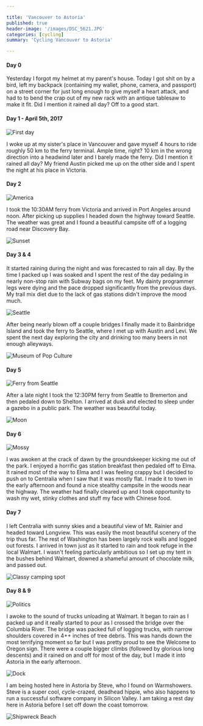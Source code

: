 ```yaml
---

title: 'Vancouver to Astoria'
published: true
header-image: '/images/DSC_5621.JPG'
categories: [cycling]
summary: 'Cycling Vancouver to Astoria'

---
```


#### Day 0

Yesterday I forgot my helmet at my parent's house. Today I got shit on by a bird, left my backpack (containing my wallet, phone, camera, and passport) on a street corner for just long enough to give myself a heart attack, and had to to bend the crap out of my new rack with an antique tablesaw to make it fit. Did I mention it rained all day? Off to a good start. 

#### Day 1 - April 5th, 2017
![First day](/images/DSC_5621.JPG)

I woke up at my sister's place in Vancouver and gave myself 4 hours to ride roughly 50 km to the ferry terminal. Ample time, right? 10 km in the wrong direction into a headwind later and I barely made the ferry. Did I mention it rained all day? My friend Austin picked me up on the other side and I spent the night at his place in Victoria. 

#### Day 2
![America](/images/DSC_5642.JPG)

I took the 10:30AM ferry from Victoria and arrived in Port Angeles around noon. After picking up supplies I headed down the highway toward Seattle. The weather was great and I found a beautiful campsite off of a logging road near Discovery Bay.

![Sunset](/images/DSC_5683.JPG)

#### Day 3 & 4

It started raining during the night and was forecasted to rain all day. By the time I packed up I was soaked and I spent the rest of the day pedaling in nearly non-stop rain with Subway bags on my feet. My dainty programmer legs were dying and the pace dropped significantly from the previous days. My trail mix diet due to the lack of gas stations didn't improve the mood much.

![Seattle](/images/DSC_5698.JPG)

After being nearly blown off a couple bridges I finally made it to Bainbridge Island and took the ferry to Seattle, where I met up with Austin and Levi. We spent the next day exploring the city and drinking too many beers in not enough alleyways.

![Museum of Pop Culture](/images/IMG_20170408_231333.jpg)

#### Day 5
![Ferry from Seattle](/images/IMG_20170409_132814.jpg)

After a late night I took the 12:30PM ferry from Seattle to Bremerton and then pedaled down to Shelton. I arrived at dusk and elected to sleep under a gazebo in a public park. The weather was beautiful today. 

![Moon](/images/DSC_5662.JPG)

#### Day 6
![Mossy](/images/DSC_5746.JPG)

I was awoken at the crack of dawn by the groundskeeper kicking me out of the park. I enjoyed a horrific gas station breakfast then pedaled off to Elma. It rained most of the way to Elma and I was feeling crappy but I decided to push on to Centralia when I saw that it was mostly flat. I made it to town in the early afternoon and found a nice stealthy campsite in the woods near the highway. The weather had finally cleared up and I took opportunity to wash my wet, stinky clothes and stuff my face with Chinese food. 

#### Day 7

I left Centralia with sunny skies and a beautiful view of Mt. Rainier and headed toward Longview. This was easily the most beautiful scenery of the trip thus far. The rest of Washington has been largely rock walls and logged out forests. I arrived in town just as it started to rain and took refuge in the local Walmart. I wasn't feeling particularly ambitious so I set up my tent in the bushes behind Walmart, downed a shameful amount of chocolate milk, and passed out. 

![Classy camping spot](/images/DSC_5759.JPG)

#### Day 8 & 9
![Politics](/images/DSC_5790.JPG)

I awoke to the sound of trucks unloading at Walmart. It began to rain as I packed up and it really started to pour as I crossed the bridge over the Columbia River. The bridge was packed full of logging trucks, with narrow shoulders covered in 4++ inches of tree debris. This was hands down the most terrifying moment so far but I was pretty proud to see the Welcome to Oregon sign. There were a couple bigger climbs (followed by glorious long descents) and it rained on and off for most of the day, but I made it into Astoria in the early afternoon. 

![Dock](/images/DSC_5776.JPG)

I am being hosted here in Astoria by Steve, who I found on Warmshowers. Steve is a super cool, cycle-crazed, deadhead hippie, who also happens to run a successful software company in Silicon Valley. I am taking a rest day here in Astoria before I set off down the coast tomorrow.

![Shipwreck Beach](/images/IMG_20170413_145023.jpg)
